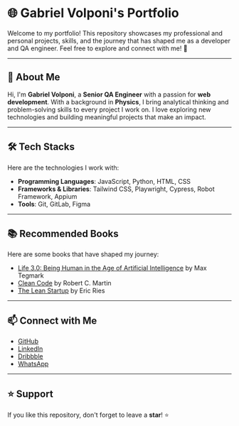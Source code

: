 # 🌐 Gabriel Volponi's Portfolio

Welcome to my portfolio! This repository showcases my professional and personal projects, skills, and the journey that has shaped me as a developer and QA engineer. Feel free to explore and connect with me! 💙

---

## 🚀 About Me
Hi, I'm **Gabriel Volponi**, a **Senior QA Engineer** with a passion for **web development**. With a background in **Physics**, I bring analytical thinking and problem-solving skills to every project I work on. I love exploring new technologies and building meaningful projects that make an impact.

---

## 🛠️ Tech Stacks
Here are the technologies I work with:

- **Programming Languages**: JavaScript, Python, HTML, CSS
- **Frameworks & Libraries**: Tailwind CSS, Playwright, Cypress, Robot Framework, Appium
- **Tools**: Git, GitLab, Figma

---

## 📚 Recommended Books
Here are some books that have shaped my journey:

- [Life 3.0: Being Human in the Age of Artificial Intelligence](https://amzn.to/3example) by Max Tegmark  
- [Clean Code](https://amzn.to/3example) by Robert C. Martin  
- [The Lean Startup](https://amzn.to/3example) by Eric Ries  

---

## 📫 Connect with Me
- [GitHub](https://github.com/gabrielVolponi)  
- [LinkedIn](https://www.linkedin.com/in/gabriel-volponi-a11720215/)  
- [Dribbble](https://dribbble.com/gabrielvolponi)  
- [WhatsApp](https://wa.me/+5511912879966)  

---

## ⭐ Support
If you like this repository, don't forget to leave a **star**! ⭐